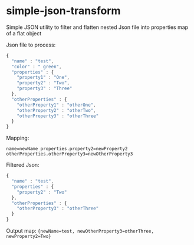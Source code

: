 # simple-json-transform

Simple JSON utility to filter and flatten nested Json file into properties map of a flat object

Json file to process:

```javascript
{
  "name" : "test",
  "color" : " green",
  "properties" : {
    "property1" : "One",
    "property2" : "Two",
    "property3" : "Three"
  },
  "otherProperties" : {
    "otherProperty1" : "otherOne",
    "otherProperty2" : "otherTwo",
    "otherProperty3" : "otherThree"
  }
}
```
Mapping:

`
name=newName
properties.property2=newProperty2
otherProperties.otherProperty3=newOtherProperty3
`

Filtered Json:

```javascript
{
  "name" : "test",
  "properties" : {
    "property2" : "Two"
  },
  "otherProperties" : {
    "otherProperty3" : "otherThree"
  }
}
```
Output map:
`
{newName=test, newOtherProperty3=otherThree, newProperty2=Two}
`

